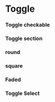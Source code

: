 # Toggle

### Toggle checkable
<DemoContainer>
  <y-toggle-test
more-help-description="Dsffdsfsdfsdfsdfsdsfd"
more-help-header="details"
label-on="????" 
label-off="OFF" 
shape="s"
></y-toggle-test>
</DemoContainer>

### Toggle section
<DemoContainer>
  <y-toggle-section>
  <template v-slot:on>
    <div>onnie</div>
  </template>
  <template v-slot:off>
    <div>offie</div>
  </template>
  </y-toggle-section>
</DemoContainer>

### round
<DemoContainer>
  <y-toggle label-on="ON" label-off="OFF" shape="round"></y-toggle>
</DemoContainer>

### square
<DemoContainer>
  <y-toggle label-on="ON" label-off="OFF" shape="s"></y-toggle>
</DemoContainer>

### Faded
<DemoContainer>
  <y-toggle-faded label-on="ON" label-off="OFF" shape="s"></y-toggle-faded>
</DemoContainer>

### Toggle Select
<DemoContainer>
  <y-toggle-select label-on="ON" label-off="OFF" shape="s"></y-toggle-select>
</DemoContainer>



